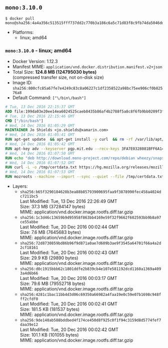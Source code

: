 ## `mono:3.10.0`

```console
$ docker pull mono@sha256:4a4a356c513515fff737dd2c770b3a186c6a5c71d83f8c9fb74da5046ddff4f9
```

-	Platforms:
	-	linux; amd64

### `mono:3.10.0` - linux; amd64

-	Docker Version: 1.12.3
-	Manifest MIME: `application/vnd.docker.distribution.manifest.v2+json`
-	Total Size: **124.8 MB (124795030 bytes)**  
	(compressed transfer size, not on-disk size)
-	Image ID: `sha256:800cfc85a67fe7e4249c83c8a06227c1df2358522a98bc75ee906cf0b82576a8`
-	Default Command: `["\/bin\/bash"]`

```dockerfile
# Tue, 13 Dec 2016 22:15:37 GMT
ADD file:199da03e20ee14ea6024525caeb8435b86af4b2788f5a8c8f6fb9bb0209f3fff in / 
# Tue, 13 Dec 2016 22:15:46 GMT
CMD ["/bin/bash"]
# Wed, 14 Dec 2016 01:05:29 GMT
MAINTAINER Jo Shields <jo.shields@xamarin.com>
# Wed, 14 Dec 2016 01:05:41 GMT
RUN apt-get update 	&& apt-get install -y curl 	&& rm -rf /var/lib/apt/lists/*
# Wed, 14 Dec 2016 01:05:42 GMT
RUN apt-key adv --keyserver pgp.mit.edu --recv-keys 3FA7E0328081BFF6A14DA29AA6A19B38D3D831EF
# Wed, 14 Dec 2016 01:07:50 GMT
RUN echo "deb http://download.mono-project.com/repo/debian wheezy/snapshots/3.10.0 main" > /etc/apt/sources.list.d/mono-xamarin.list         && echo "deb http://download.mono-project.com/repo/debian 310-security main" >> /etc/apt/sources.list.d/mono-xamarin.list 	&& apt-get update 	&& apt-get install -y mono-devel fsharp mono-vbnc nuget 	&& rm -rf /var/lib/apt/lists/*
# Wed, 14 Dec 2016 01:07:52 GMT
RUN curl -L -o /tmp/certdata.txt https://hg.mozilla.org/releases/mozilla-release/raw-file/5d447d9abfdf/security/nss/lib/ckfw/builtins/certdata.txt
# Wed, 14 Dec 2016 01:07:53 GMT
RUN mozroots --machine --import --sync --quiet --file /tmp/certdata.txt
```

-	Layers:
	-	`sha256:b65f3290184628b3ea88b85793900695faa9f3878990fec458a4024dc7211bc5`  
		Last Modified: Tue, 13 Dec 2016 22:26:49 GMT  
		Size: 37.3 MB (37284147 bytes)  
		MIME: application/vnd.docker.image.rootfs.diff.tar.gzip
	-	`sha256:1c3d46c13659b9d95958f863bb4169e59f32f9662f602593bb9b8a97ce55abbe`  
		Last Modified: Tue, 20 Dec 2016 00:02:44 GMT  
		Size: 7.6 MB (7645683 bytes)  
		MIME: application/vnd.docker.image.rootfs.diff.tar.gzip
	-	`sha256:72d8730859bd86b96f9d871a0ae7d609b3ae9f3545a64701f66a4a2d2cf18161`  
		Last Modified: Tue, 20 Dec 2016 00:02:43 GMT  
		Size: 29.9 KB (29890 bytes)  
		MIME: application/vnd.docker.image.rootfs.diff.tar.gzip
	-	`sha256:d0c1915bbb62c1801ddfe2b839cb4e107e581192dcd1160a1369a4093a4d6b66`  
		Last Modified: Tue, 20 Dec 2016 00:03:17 GMT  
		Size: 79.6 MB (79552718 bytes)  
		MIME: application/vnd.docker.image.rootfs.diff.tar.gzip
	-	`sha256:4281c1bac11bb4d3d06c69350a66982a4faa19e0c59e07b1698c948fff2cfdf0`  
		Last Modified: Tue, 20 Dec 2016 00:02:41 GMT  
		Size: 181.5 KB (181537 bytes)  
		MIME: application/vnd.docker.image.rootfs.diff.tar.gzip
	-	`sha256:9de140ab588bddbed4f174ce450d8f925c0f1f94c3159d8d5774fef7daa39e12`  
		Last Modified: Tue, 20 Dec 2016 00:02:42 GMT  
		Size: 101.1 KB (101055 bytes)  
		MIME: application/vnd.docker.image.rootfs.diff.tar.gzip
